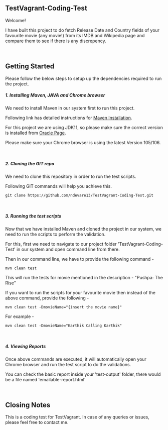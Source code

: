 ## TestVagrant-Coding-Test

Welcome!

I have built this project to do fetch Release Date and Country fields of your favourite movie (any movie!) from its IMDB and Wikipedia page and compare them to see if there is any discrepency.

&nbsp;
## Getting Started

Please follow the below steps to setup up the dependencies required to run the project.

##### 1. Installing Maven, JAVA and Chrome browser

We need to install Maven in our system first to run this project.

Following link has detailed instructions for [Maven Installation](https://maven.apache.org/install.html).

For this project we are using JDK11, so please make sure the correct version is installed from [Oracle Page](https://www.oracle.com/in/java/technologies/javase/jdk11-archive-downloads.html).

Please make sure your Chrome browser is using the latest Version 105/106.

&nbsp;
##### 2. Cloning the GIT repo

We need to clone this repository in order to run the test scripts.

Following GIT commands will help you achieve this.

```
git clone https://github.com/ndevare13/TestVagrant-Coding-Test.git
```

&nbsp;
##### 3. Running the test scripts

Now that we have installed Maven and cloned the project in our system, we need to run the scripts to perform the validation.

For this, first we need to navigate to our project folder 'TestVagrant-Coding-Test' in our system and open command line from there.

Then in our command line, we have to provide the following command -

```
mvn clean test
```

This will run the tests for movie mentioned in the description - "Pushpa: The Rise"

If you want to run the scripts for your favourite movie then instead of the above command, provide the following -

```
mvn clean test -DmovieName="{insert the movie name}"
```

For example -

```
mvn clean test -DmovieName="Karthik Calling Karthik"
```

&nbsp;
##### 4. Viewing Reports

Once above commands are executed, it will automatically open your Chrome browser and run the test script to do the validations.

You can check the basic report inside your 'test-output' folder, there would be a file named 'emailable-report.html'


&nbsp;
## Closing Notes

This is a coding test for TestVagrant. In case of any queries or issues, please feel free to contact me.